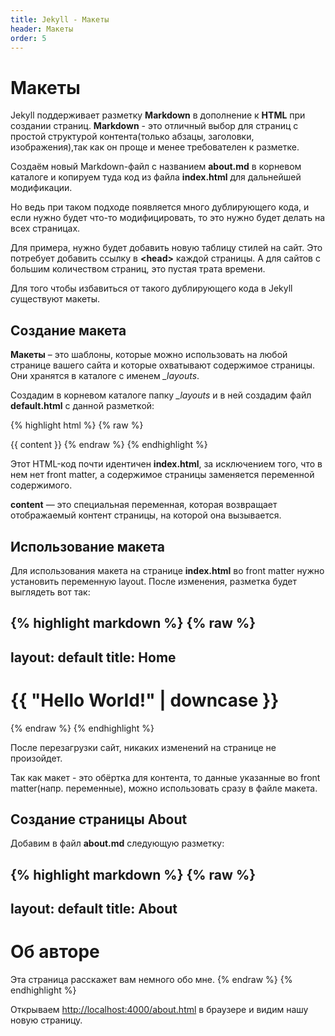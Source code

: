 ```yaml
---
title: Jekyll - Макеты
header: Макеты
order: 5
---
```

# Макеты
Jekyll поддерживает разметку **Markdown** в дополнение к **HTML** при создании страниц. **Markdown** - это отличный выбор для страниц с простой структурой контента(только абзацы, заголовки, изображения),так как он проще и менее требователен к разметке.


Создаём новый Markdown-файл с названием **about.md** в корневом каталоге и копируем туда код из файла **index.html** для дальнейшей модификации.

Но ведь при таком подходе появляется много дублирующего кода, и если нужно будет что-то модифицировать, то это нужно будет делать на всех страницах.

Для примера, нужно будет добавить новую таблицу стилей на сайт. Это потребует добавить ссылку в **&lt;head>** каждой страницы. А для сайтов с большим количеством страниц, это пустая трата времени.

Для того чтобы избавиться от такого дублирующего кода в Jekyll существуют макеты.

## Создание макета
**Макеты** – это шаблоны, которые можно использовать на любой странице вашего сайта и которые охватывают содержимое страницы. Они хранятся в каталоге с именем *_layouts*.

Создадим в корневом каталоге папку *_layouts* и в ней создадим файл **default.html** с данной разметкой:

{% highlight html %}
{% raw %}
<!doctype html>
<html>
    <head>
        <meta charset="utf-8">
        <title>{{ page.title }}</title>
    </head>
    <body>
        {{ content }}
    </body>
</html>
{% endraw %}
{% endhighlight %}

Этот HTML-код почти идентичен **index.html**, за исключением того, что в нем нет front matter, а содержимое страницы заменяется переменной содержимого.

**content** — это специальная переменная, которая возвращает отображаемый контент страницы, на которой она вызывается.

## Использование макета

Для использования макета на странице **index.html** во front matter нужно установить переменную layout. После изменения, разметка будет выглядеть вот так:

{% highlight markdown %}
{% raw %}
---
layout: default
title: Home
---
<h1>{{ "Hello World!" | downcase }}</h1>
{% endraw %}
{% endhighlight %}

После перезагрузки сайт, никаких изменений на странице не произойдет.

Так как макет - это обёртка для контента, то данные указанные во front matter(напр. переменные), можно использовать сразу в файле макета.

## Создание страницы About
Добавим в файл **about.md** следующую разметку:


{% highlight markdown %}
{% raw %}
---
layout: default
title: About
---
# Об авторе
Эта страница расскажет вам немного обо мне.
{% endraw %}
{% endhighlight %}

Открываем [http://localhost:4000/about.html](http://localhost:4000/about.html) в браузере и видим нашу новую страницу.